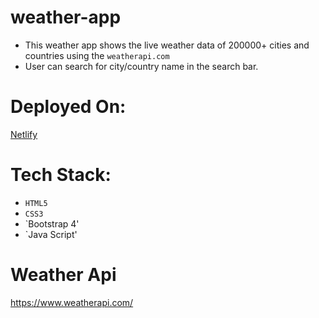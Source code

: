 # weather-app
- This weather app shows the live weather data of 200000+ cities and countries using the `weatherapi.com`
- User can search for city/country name in the search bar.

# Deployed On:
[Netlify](https://weather-app-vedant-shah.netlify.app/)

# Tech Stack:
- `HTML5`
- `CSS3`
- `Bootstrap 4'
- `Java Script'

# Weather Api
https://www.weatherapi.com/
